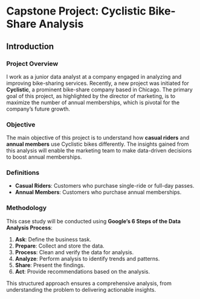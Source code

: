# Capstone Project: Cyclistic Bike-Share Analysis

## Introduction

### Project Overview

I work as a junior data analyst at a company engaged in analyzing and improving bike-sharing services. Recently, a new project was initiated for **Cyclistic**, a prominent bike-share company based in Chicago. The primary goal of this project, as highlighted by the director of marketing, is to maximize the number of annual memberships, which is pivotal for the company’s future growth.

### Objective

The main objective of this project is to understand how **casual riders** and **annual members** use Cyclistic bikes differently. The insights gained from this analysis will enable the marketing team to make data-driven decisions to boost annual memberships.

### Definitions

- **Casual Riders**: Customers who purchase single-ride or full-day passes.
- **Annual Members**: Customers who purchase annual memberships.

### Methodology

This case study will be conducted using **Google’s 6 Steps of the Data Analysis Process**:

1. **Ask**: Define the business task.
2. **Prepare**: Collect and store the data.
3. **Process**: Clean and verify the data for analysis.
4. **Analyze**: Perform analysis to identify trends and patterns.
5. **Share**: Present the findings.
6. **Act**: Provide recommendations based on the analysis.

This structured approach ensures a comprehensive analysis, from understanding the problem to delivering actionable insights.
